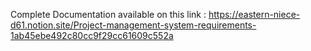 Complete Documentation available on this link : https://eastern-niece-d61.notion.site/Project-management-system-requirements-1ab45ebe492c80cc9f29cc61609c552a
